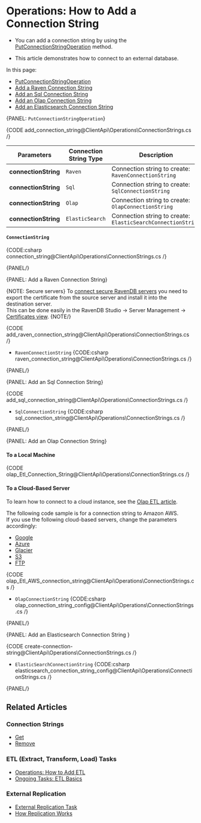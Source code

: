 # Operations: How to Add a Connection String

* You can add a connection string by using the [PutConnectionStringOperation](../../../../client-api/operations/maintenance/connection-strings/add-connection-string#putconnectionstringoperation) method.

* This article demonstrates how to connect to an external database.  

In this page:

* [PutConnectionStringOperation](../../../../client-api/operations/maintenance/connection-strings/add-connection-string#putconnectionstringoperation)  
* [Add a Raven Connection String](../../../../client-api/operations/maintenance/connection-strings/add-connection-string#add-a-raven-connection-string)  
* [Add an Sql Connection String](../../../../client-api/operations/maintenance/connection-strings/add-connection-string#add-an-sql-connection-string)  
* [Add an Olap Connection String](../../../../client-api/operations/maintenance/connection-strings/add-connection-string#add-an-olap-connection-string)  
* [Add an Elasticsearch Connection String](../../../../client-api/operations/maintenance/connection-strings/add-connection-string#add-an-elasticsearch-connection-string)  



{PANEL: `PutConnectionStringOperation`}

{CODE add_connection_string@ClientApi\Operations\ConnectionStrings.cs /}

| Parameters | Connection String Type | Description |
| ------------- | ----- | ---- |
| **connectionString** | `Raven` | Connection string to create: `RavenConnectionString` |
| **connectionString** | `Sql` | Connection string to create: `SqlConnectionString` |
| **connectionString** | `Olap` | Connection string to create: `OlapConnectionString` |
| **connectionString** | `ElasticSearch` | Connection string to create: `ElasticSearchConnectionString` |


#### `ConnectionString`

{CODE:csharp connection_string@ClientApi\Operations\ConnectionStrings.cs /}

{PANEL/}



{PANEL: Add a Raven Connection String}

{NOTE: Secure servers}
 To [connect secure RavenDB servers](../../../../server/security/authentication/certificate-management#enabling-communication-between-servers-importing-and-exporting-certificates) you need to export the certificate from the source server and install it into the destination server.  
 This can be done easily in the RavenDB Studio -> Server Management -> [Certificates view](../../../../server/security/authentication/certificate-management#studio-certificates-management-view).
{NOTE/}

{CODE add_raven_connection_string@ClientApi\Operations\ConnectionStrings.cs /}

* `RavenConnectionString` 
  {CODE:csharp raven_connection_string@ClientApi\Operations\ConnectionStrings.cs /}

{PANEL/}



{PANEL: Add an Sql Connection String}

{CODE add_sql_connection_string@ClientApi\Operations\ConnectionStrings.cs /}

* `SqlConnectionString` 
  {CODE:csharp sql_connection_string@ClientApi\Operations\ConnectionStrings.cs /}

{PANEL/}



{PANEL: Add an Olap Connection String}

#### To a Local Machine

{CODE olap_Etl_Connection_String@ClientApi\Operations\ConnectionStrings.cs /}

#### To a Cloud-Based Server

To learn how to connect to a cloud instance, see the [Olap ETL article](../../../../server/ongoing-tasks/etl/olap#section-1).  
  
The following code sample is for a connection string to Amazon AWS.  
If you use the following cloud-based servers, change the parameters accordingly:  

- [Google](../../../../server/ongoing-tasks/etl/olap#section-7)  
- [Azure](../../../../server/ongoing-tasks/etl/olap#section-6)  
- [Glacier](../../../../server/ongoing-tasks/etl/olap#section-5)  
- [S3](../../../../server/ongoing-tasks/etl/olap#section-4)  
- [FTP](../../../../server/ongoing-tasks/etl/olap#section-3)  

{CODE olap_Etl_AWS_connection_string@ClientApi\Operations\ConnectionStrings.cs /}

* `OlapConnectionString`
  {CODE:csharp olap_connection_string_config@ClientApi\Operations\ConnectionStrings.cs /}

{PANEL/}




{PANEL: Add an Elasticsearch Connection String  }

{CODE create-connection-string@ClientApi\Operations\ConnectionStrings.cs /}

* `ElasticSearchConnectionString` 
  {CODE:csharp elasticsearch_connection_string_config@ClientApi\Operations\ConnectionStrings.cs /}

{PANEL/}

## Related Articles

### Connection Strings

- [Get](../../../../client-api/operations/maintenance/connection-strings/get-connection-string)
- [Remove](../../../../client-api/operations/maintenance/connection-strings/remove-connection-string)

### ETL (Extract, Transform, Load) Tasks

- [Operations: How to Add ETL](../../../../client-api/operations/maintenance/etl/add-etl)
- [Ongoing Tasks: ETL Basics](../../../../server/ongoing-tasks/etl/basics)

### External Replication

- [External Replication Task](../../../../studio/database/tasks/ongoing-tasks/external-replication-task)
- [How Replication Works](../../../../server/clustering/replication/replication)

